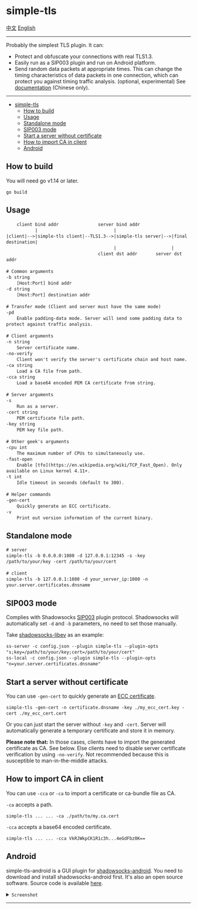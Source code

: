 # simple-tls

[中文](README_zh.md) [English](README.md)

---

Probably the simplest TLS plugin. It can:

- Protect and obfuscate your connections with real TLS1.3.
- Easily run as a SIP003 plugin and run on Android platform.
- Send random data packets at appropriate times. This can change the timing characteristics of data packets in one connection, which can protect you against timing traffic analysis. (optional, experimental) See [documentation](https://github.com/IrineSistiana/simple-tls/wiki/%E6%97%B6%E5%BA%8F%E5%A1%AB%E5%85%85(pd)%E6%A8%A1%E5%BC%8F) (Chinese only).

---

- [simple-tls](#simple-tls)
  - [How to build](#how-to-build)
  - [Usage](#usage)
  - [Standalone mode](#standalone-mode)
  - [SIP003 mode](#sip003-mode)
  - [Start a server without certificate](#start-a-server-without-certificate)
  - [How to import CA in client](#how-to-import-ca-in-client)
  - [Android](#android)

## How to build

You will need go v1.14 or later.

    go build

## Usage

        client bind addr               server bind addr
               |                             |
    |client|-->|simple-tls client|--TLS1.3-->|simple-tls server|-->|final destination|
                                             |                     |   
                                       client dst addr       server dst addr  

    # Common arguments
    -b string
        [Host:Port] bind addr
    -d string
        [Host:Port] destination addr

    # Transfer mode (Client and server must have the same mode)
    -pd
        Enable padding-data mode. Server will send some padding data to protect against traffic analysis.

    # Client arguments
    -n string
        Server certificate name.
    -no-verify
        Client won't verify the server's certificate chain and host name.
    -ca string
        Load a CA file from path.
    -cca string
        Load a base64 encoded PEM CA certificate from string.

    # Server arguments
    -s    
        Run as a server.
    -cert string
        PEM certificate file path.
    -key string
        PEM key file path.

    # Other geek's arguments
    -cpu int
        The maximum number of CPUs to simultaneously use.
    -fast-open
        Enable [tfo](https://en.wikipedia.org/wiki/TCP_Fast_Open). Only available on Linux kernel 4.11+.
    -t int
        Idle timeout in seconds (default to 300).

    # Helper commands
    -gen-cert
        Quickly generate an ECC certificate.
    -v
        Print out version information of the current binary.

## Standalone mode

    # server
    simple-tls -b 0.0.0.0:1080 -d 127.0.0.1:12345 -s -key /path/to/your/key -cert /path/to/your/cert

    # client
    simple-tls -b 127.0.0.1:1080 -d your_server_ip:1080 -n your.server.certificates.dnsname

## SIP003 mode

Complies with Shadowsocks [SIP003](https://shadowsocks.org/en/wiki/Plugin.html) plugin protocol. Shadowsocks will automatically set `-d` and `-b` parameters, no need to set those manually.

Take [shadowsocks-libev](https://github.com/shadowsocks/shadowsocks-libev) as an example:

    ss-server -c config.json --plugin simple-tls --plugin-opts "s;key=/path/to/your/key;cert=/path/to/your/cert"
    ss-local -c config.json --plugin simple-tls --plugin-opts "n=your.server.certificates.dnsname"

## Start a server without certificate

You can use `-gen-cert` to quickly generate an [ECC certificate](https://www.digicert.com/faq/ecc.htm).

    simple-tls -gen-cert -n certificate.dnsname -key ./my_ecc_cert.key -cert ./my_ecc_cert.cert

Or you can just start the server without `-key` and `-cert`. Server will automatically generate a temporary certificate and store it in memory.

**Please note that:** In those cases, clients have to import the generated certificate as CA. See below. Else clients need to disable server certificate verification by using `-no-verify`. Not recommended because this is susceptible to man-in-the-middle attacks.

## How to import CA in client

You can use `-cca` or `-ca` to import a certificate or ca-bundle file as CA.

`-ca` accepts a path.

    simple-tls ... ... -ca ./path/to/my.ca.cert

`-cca` accepts a base64 encoded certificate.

    simple-tls ... ... -cca VkRJWkpCK1R1c3h...4eGdFbz0K==

## Android

simple-tls-android is a GUI plugin for [shadowsocks-android](https://github.com/shadowsocks/shadowsocks-android). You need to download and install shadowsocks-android first. It's also an open source software. Source code is available [here](https://github.com/IrineSistiana/simple-tls-android).

<details><summary><code>Screenshot</code></summary>

![screenshot](/assets/simple-tls-android-screenshot.jpg)

</details>

---
